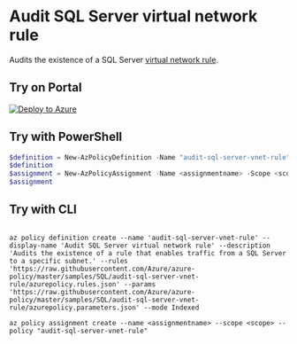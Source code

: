 # Audit SQL Server virtual network rule

Audits the existence of a SQL Server [virtual network rule](https://docs.microsoft.com/en-us/azure/sql-database/sql-database-vnet-service-endpoint-rule-overview).

## Try on Portal

[![Deploy to Azure](http://azuredeploy.net/deploybutton.png)](https://portal.azure.com/#blade/Microsoft_Azure_Policy/CreatePolicyDefinitionBlade/uri/https%3A%2F%2Fraw.githubusercontent.com%2FAzure%2Fazure-policy%2Fmaster%2Fsamples%2FSQL%2Faudit-sql-server-vnet-rule%2Fazurepolicy.json)

## Try with PowerShell

````powershell
$definition = New-AzPolicyDefinition -Name "audit-sql-server-vnet-rule" -DisplayName "Audit SQL Server virtual network rule" -description "Audits the existence of a rule that enables traffic from a SQL Server to a specific subnet." -Policy 'https://raw.githubusercontent.com/Azure/azure-policy/master/samples/SQL/audit-sql-server-vnet-rule/azurepolicy.rules.json' -Parameter 'https://raw.githubusercontent.com/Azure/azure-policy/master/samples/SQL/audit-sql-server-vnet-rule/azurepolicy.parameters.json' -Mode Indexed
$definition
$assignment = New-AzPolicyAssignment -Name <assignmentname> -Scope <scope> -PolicyDefinition $definition
$assignment 
````



## Try with CLI

````cli

az policy definition create --name 'audit-sql-server-vnet-rule' --display-name 'Audit SQL Server virtual network rule' --description 'Audits the existence of a rule that enables traffic from a SQL Server to a specific subnet.' --rules 'https://raw.githubusercontent.com/Azure/azure-policy/master/samples/SQL/audit-sql-server-vnet-rule/azurepolicy.rules.json' --params 'https://raw.githubusercontent.com/Azure/azure-policy/master/samples/SQL/audit-sql-server-vnet-rule/azurepolicy.parameters.json' --mode Indexed

az policy assignment create --name <assignmentname> --scope <scope> --policy "audit-sql-server-vnet-rule" 

````

